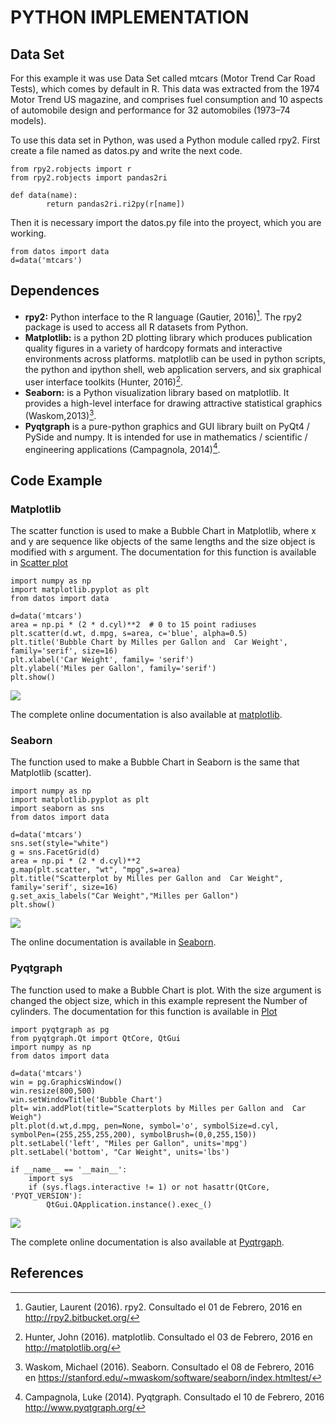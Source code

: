 # PYTHON IMPLEMENTATION


## Data Set

For this example it was use Data Set called mtcars (Motor Trend Car Road Tests), which comes by default in R. This data was extracted from the 1974 Motor Trend US magazine, and comprises fuel consumption and 10 aspects of automobile design and performance for 32 automobiles (1973–74 models). 

To use this data set in Python, was used a Python module called rpy2. First create a file named as datos.py and write the next code.


~~~~{.python}
from rpy2.robjects import r
from rpy2.robjects import pandas2ri

def data(name):
        return pandas2ri.ri2py(r[name])
~~~~~~~~~~~~~



Then it is necessary import the datos.py file into the proyect, which you are working.


~~~~{.python}
from datos import data
d=data('mtcars')
~~~~~~~~~~~~~




## Dependences

* **rpy2:** Python interface to the R language (Gautier, 2016)[^1]. The rpy2 package is used to access all R datasets from Python.
* **Matplotlib:** is a python 2D plotting library which produces publication quality figures in a variety of hardcopy formats and interactive environments across platforms. matplotlib can be used in python scripts, the python and ipython shell, web application servers, and six graphical user interface toolkits (Hunter, 2016)[^2].
* **Seaborn:** is a Python visualization library based on matplotlib. It provides a high-level interface for drawing attractive statistical graphics (Waskom,2013)[^3].
* **Pyqtgraph**  is a pure-python graphics and GUI library built on PyQt4 / PySide and numpy. It is intended for use in mathematics / scientific / engineering applications (Campagnola, 2014)[^4].


## Code Example

### Matplotlib


The scatter function is used to make a Bubble Chart in Matplotlib, where x and y are sequence like objects of the same lengths and the size object is modified with *s* argument. The documentation for this function is available in [Scatter plot](http://matplotlib.org/api/pyplot_api.html?highlight=scatter#matplotlib.pyplot.scatter)



~~~~{.python}
import numpy as np
import matplotlib.pyplot as plt
from datos import data

d=data('mtcars')
area = np.pi * (2 * d.cyl)**2  # 0 to 15 point radiuses
plt.scatter(d.wt, d.mpg, s=area, c='blue', alpha=0.5)
plt.title('Bubble Chart by Milles per Gallon and  Car Weight',
family='serif', size=16)
plt.xlabel('Car Weight', family= 'serif')
plt.ylabel('Miles per Gallon', family='serif')
plt.show()
~~~~~~~~~~~~~

![](figures/A12Bubble_ChartPy_figure3_1.png)


The complete online documentation is also available at [matplotlib](http://matplotlib.org/contents.html).


### Seaborn

The function used to make a Bubble Chart in Seaborn is the same that Matplotlib (scatter). 


~~~~{.python}
import numpy as np
import matplotlib.pyplot as plt
import seaborn as sns
from datos import data

d=data('mtcars')
sns.set(style="white")
g = sns.FacetGrid(d)
area = np.pi * (2 * d.cyl)**2
g.map(plt.scatter, "wt", "mpg",s=area)
plt.title("Scatterplot by Milles per Gallon and  Car Weight",
family='serif', size=16)
g.set_axis_labels("Car Weight","Milles per Gallon")
plt.show()
~~~~~~~~~~~~~

![](figures/A12Bubble_ChartPy_figure4_1.png)


The online documentation is available in [Seaborn](https://stanford.edu/~mwaskom/software/seaborn/api.html).


### Pyqtgraph

The function used to make a Bubble Chart is plot. With the size argument is changed the object size, which in this example represent the Number of cylinders. The documentation for this function is available in [Plot](http://www.pyqtgraph.org/documentation/functions.html#pyqtgraph.plot)


~~~~{.python}
import pyqtgraph as pg
from pyqtgraph.Qt import QtCore, QtGui
import numpy as np
from datos import data

d=data('mtcars')
win = pg.GraphicsWindow()
win.resize(800,500)
win.setWindowTitle('Bubble Chart')
plt= win.addPlot(title="Scatterplots by Milles per Gallon and  Car
Weigh")
plt.plot(d.wt,d.mpg, pen=None, symbol='o', symbolSize=d.cyl,
symbolPen=(255,255,255,200), symbolBrush=(0,0,255,150))
plt.setLabel('left', "Miles per Gallon", units='mpg')
plt.setLabel('bottom', "Car Weight", units='lbs')

if __name__ == '__main__':
    import sys
    if (sys.flags.interactive != 1) or not hasattr(QtCore,
'PYQT_VERSION'):
        QtGui.QApplication.instance().exec_()
~~~~~~~~~~~~~

![](figures/A12Bubble_ChartPy_figure5_1.png)


The complete online documentation is also available at [Pyqtrgaph](http://www.pyqtgraph.org/documentation/).


## References

[^1]: Gautier, Laurent (2016). rpy2. Consultado el 01 de Febrero, 2016 en http://rpy2.bitbucket.org/
[^2]: Hunter, John (2016). matplotlib. Consultado el 03 de Febrero, 2016 en http://matplotlib.org/
[^3]: Waskom, Michael (2016). Seaborn. Consultado el 08 de Febrero, 2016 en https://stanford.edu/~mwaskom/software/seaborn/index.htmltest/
[^4]: Campagnola, Luke (2014). Pyqtgraph. Consultado el 10 de Febrero, 2016 http://www.pyqtgraph.org/
